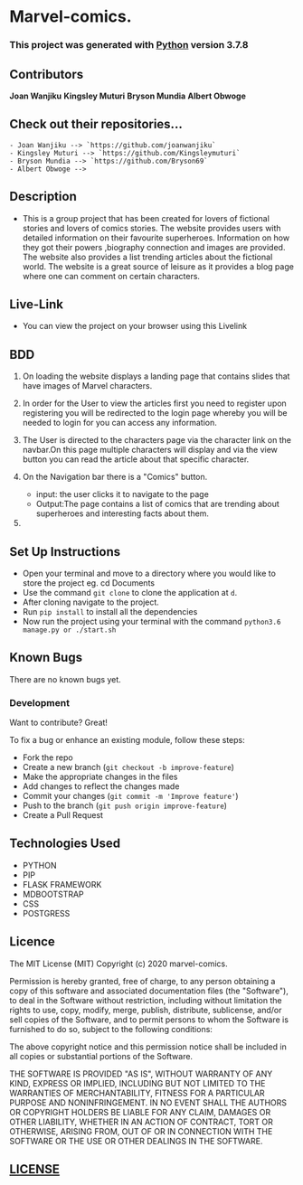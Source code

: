 # Marvel-comics.

### This project was generated with [Python](https://github.com/python) version 3.7.8

## Contributors
**Joan Wanjiku** **Kingsley Muturi** **Bryson Mundia** **Albert Obwoge**

## Check out their repositories...
    - Joan Wanjiku --> `https://github.com/joanwanjiku`
    - Kingsley Muturi --> `https://github.com/Kingsleymuturi`
    - Bryson Mundia --> `https://github.com/Bryson69`
    - Albert Obwoge --> 

## Description

- This is a group project that has been created for lovers of fictional stories and lovers of comics stories. The website provides users with detailed information on their favourite superheroes. Information on how they got their powers ,biography connection and images are provided. The website also provides a list trending articles about the fictional world. The website is a great source of leisure as it provides a blog page where one can comment on certain characters.

## Live-Link

- You can view the project on your browser using this Livelink 

## BDD

1. On loading the website displays a landing page that contains slides that have images of Marvel characters.
2. In order for the User to view the articles first you need to register upon registering you will be redirected to the login page whereby you will be needed to login for you can access any information.

3. The User is directed to the characters page via the character link on the navbar.On this page  multiple characters will display and via the view button you can read the article about that specific character.


3. On the Navigation bar there is a "Comics" button.
   - input: the user clicks it to navigate to the page
   - Output:The page contains a list of comics that are trending about superheroes and interesting facts about them.
4. 


## Set Up Instructions

- Open your terminal and move to a directory where you would like to store the project eg. cd Documents
- Use the command `git clone` to clone the application at `d`.
- After cloning navigate to the project.
- Run `pip install` to install all the dependencies
- Now run the project using your terminal with the command `python3.6 manage.py or ./start.sh`

## Known Bugs
There are no known bugs yet.

### Development
Want to contribute? Great!

To fix a bug or enhance an existing module, follow these steps:

- Fork the repo
- Create a new branch (`git checkout -b improve-feature`)
- Make the appropriate changes in the files
- Add changes to reflect the changes made
- Commit your changes (`git commit -m 'Improve feature'`)
- Push to the branch (`git push origin improve-feature`)
- Create a Pull Request

## Technologies Used

- PYTHON
- PIP
- FLASK FRAMEWORK
- MDBOOTSTRAP
- CSS
- POSTGRESS

## Licence

The MIT License (MIT)
Copyright (c) 2020 marvel-comics.


Permission is hereby granted, free of charge, to any person obtaining a copy
of this software and associated documentation files (the "Software"), to deal
in the Software without restriction, including without limitation the rights
to use, copy, modify, merge, publish, distribute, sublicense, and/or sell
copies of the Software, and to permit persons to whom the Software is
furnished to do so, subject to the following conditions:

The above copyright notice and this permission notice shall be included in all
copies or substantial portions of the Software.

THE SOFTWARE IS PROVIDED "AS IS", WITHOUT WARRANTY OF ANY KIND, EXPRESS OR
IMPLIED, INCLUDING BUT NOT LIMITED TO THE WARRANTIES OF MERCHANTABILITY,
FITNESS FOR A PARTICULAR PURPOSE AND NONINFRINGEMENT. IN NO EVENT SHALL THE
AUTHORS OR COPYRIGHT HOLDERS BE LIABLE FOR ANY CLAIM, DAMAGES OR OTHER
LIABILITY, WHETHER IN AN ACTION OF CONTRACT, TORT OR OTHERWISE, ARISING FROM,
OUT OF OR IN CONNECTION WITH THE SOFTWARE OR THE USE OR OTHER DEALINGS IN THE
SOFTWARE.

## [LICENSE](https://github.com/joanwanjiku/marvel-comics/blob/master/LICENSE)
